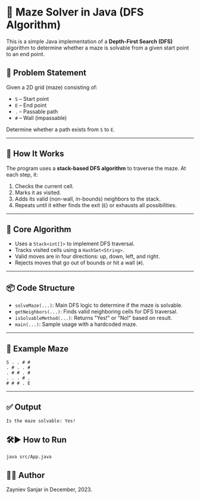 # 🧩 Maze Solver in Java (DFS Algorithm)

This is a simple Java implementation of a **Depth-First Search (DFS)** algorithm to determine whether a maze is solvable from a given start point to an end point.

## 📌 Problem Statement

Given a 2D grid (maze) consisting of:
- `S` – Start point
- `E` – End point
- `.` – Passable path
- `#` – Wall (impassable)

Determine whether a path exists from `S` to `E`.

---

## 🚀 How It Works

The program uses a **stack-based DFS algorithm** to traverse the maze. At each step, it:
1. Checks the current cell.
2. Marks it as visited.
3. Adds its valid (non-wall, in-bounds) neighbors to the stack.
4. Repeats until it either finds the exit (`E`) or exhausts all possibilities.

---

## 🧠 Core Algorithm

- Uses a `Stack<int[]>` to implement DFS traversal.
- Tracks visited cells using a `HashSet<String>`.
- Valid moves are in four directions: up, down, left, and right.
- Rejects moves that go out of bounds or hit a wall (`#`).

---

## 📦 Code Structure

- `solveMaze(...)`: Main DFS logic to determine if the maze is solvable.
- `getNeighbors(...)`: Finds valid neighboring cells for DFS traversal.
- `isSolvableMethod(...)`: Returns "Yes!" or "No!" based on result.
- `main(...)`: Sample usage with a hardcoded maze.

---

## 🧪 Example Maze

```text
S . . # #
. # . . #
. # # . #
. . . # .
# # # . E
```

---

## ✅ Output

```
Is the maze solvable: Yes!
```

## 🛠️▶️ How to Run

```bash
java src/App.java
```

## 👨‍💻 Author
Zayniev Sanjar in December, 2023. 
